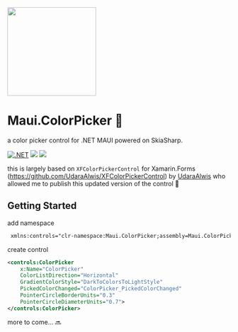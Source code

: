 <img src="https://raw.githubusercontent.com/nor0x/Maui.ColorPicker/main/Art/icon.png" width="200px" />

# Maui.ColorPicker 🎨
a color picker control for .NET MAUI powered on SkiaSharp.

[![.NET](https://github.com/nor0x/Maui.ColorPicker/actions/workflows/dotnet.yml/badge.svg)](https://github.com/nor0x/OverFlower/actions/workflows/dotnet.yml)
[![](https://img.shields.io/nuget/v/nor0x.Maui.ColorPicker)](https://www.nuget.org/packages/nor0x.Maui.ColorPicker)
[![](https://img.shields.io/nuget/dt/nor0x.Maui.ColorPicker)](https://www.nuget.org/packages/nor0x.Maui.ColorPicker)


this is largely based on `XFColorPickerControl` for Xamarin.Forms (https://github.com/UdaraAlwis/XFColorPickerControl) by [UdaraAlwis](https://github.com/UdaraAlwis) who allowed me to publish this updated version of the control 🙌

## Getting Started
add namespace
```xml
 xmlns:controls="clr-namespace:Maui.ColorPicker;assembly=Maui.ColorPicker"
```
create control
```xml
<controls:ColorPicker
    x:Name="ColorPicker"
    ColorListDirection="Horizontal"
    GradientColorStyle="DarkToColorsToLightStyle"
    PickedColorChanged="ColorPicker_PickedColorChanged"
    PointerCircleBorderUnits="0.3"
    PointerCircleDiameterUnits="0.7">
</controls:ColorPicker>
```

more to come...  🔜
